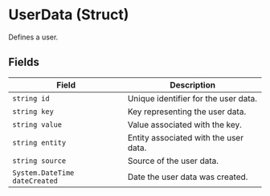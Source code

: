 # UserData (Struct)

Defines a user.

## Fields

| Field                  | Description                                               |
|------------------------|-----------------------------------------------------------|
| `string id`            | Unique identifier for the user data.                      |
| `string key`           | Key representing the user data.                           |
| `string value`         | Value associated with the key.                            |
| `string entity`        | Entity associated with the user data.                     |
| `string source`        | Source of the user data.                                  |
| `System.DateTime dateCreated` | Date the user data was created.                     |
